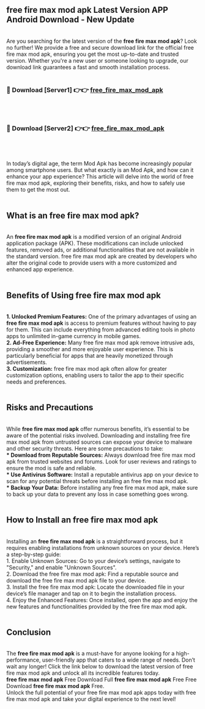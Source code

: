 ## free fire max mod apk Latest Version APP Android Download - New Update
<br>
Are you searching for the latest version of the <strong>free fire max mod apk</strong>? Look no further! We provide a free and secure download link for the official free fire max mod apk, ensuring you get the most up-to-date and trusted version. Whether you're a new user or someone looking to upgrade, our download link guarantees a fast and smooth installation process.
<br>
<br>
<h3>🔴 Download [Server1] 👉👉 <a href="https://modyolo.store/free+fire+max+mod+apk">free_fire_max_mod_apk</a></h3><br>
<br>
<h3>🔴 Download [Server2] 👉👉 <a href="https://modyolo.store/free+fire+max+mod+apk">free_fire_max_mod_apk</a></h3><br>
<br>
<br>
In today’s digital age, the term Mod Apk has become increasingly popular among smartphone users. But what exactly is an Mod Apk, and how can it enhance your app experience? This article will delve into the world of free fire max mod apk, exploring their benefits, risks, and how to safely use them to get the most out.
<br>
<br>
<h2>What is an free fire max mod apk?</h2>
<br>
An <strong>free fire max mod apk</strong> is a modified version of an original Android application package (APK). These modifications can include unlocked features, removed ads, or additional functionalities that are not available in the standard version. free fire max mod apk are created by developers who alter the original code to provide users with a more customized and enhanced app experience.
<br>
<br>
<h2>Benefits of Using free fire max mod apk</h2>
<br>
<strong> 1. Unlocked Premium Features:</strong> One of the primary advantages of using an <strong>free fire max mod apk</strong> is access to premium features without having to pay for them. This can include everything from advanced editing tools in photo apps to unlimited in-game currency in mobile games.
<br>
<strong> 2. Ad-Free Experience:</strong> Many free fire max mod apk remove intrusive ads, providing a smoother and more enjoyable user experience. This is particularly beneficial for apps that are heavily monetized through advertisements.
<br>
<strong> 3. Customization:</strong> free fire max mod apk often allow for greater customization options, enabling users to tailor the app to their specific needs and preferences.
<br>
<br>
<h2>Risks and Precautions</h2>
<br>
While <strong>free fire max mod apk</strong> offer numerous benefits, it’s essential to be aware of the potential risks involved. Downloading and installing free fire max mod apk from untrusted sources can expose your device to malware and other security threats. Here are some precautions to take:
<br>
<strong> * Download from Reputable Sources:</strong> Always download free fire max mod apk from trusted websites and forums. Look for user reviews and ratings to ensure the mod is safe and reliable.
<br>
<strong> * Use Antivirus Software:</strong> Install a reputable antivirus app on your device to scan for any potential threats before installing an free fire max mod apk.
<br>
<strong> * Backup Your Data:</strong> Before installing any free fire max mod apk, make sure to back up your data to prevent any loss in case something goes wrong.
<br>
<br>
<h2>How to Install an free fire max mod apk</h2>
<br>
Installing an <strong>free fire max mod apk</strong> is a straightforward process, but it requires enabling installations from unknown sources on your device. Here’s a step-by-step guide:
<br>
 1. Enable Unknown Sources: Go to your device’s settings, navigate to "Security," and enable "Unknown Sources".
<br>
 2. Download the free fire max mod apk: Find a reputable source and download the free fire max mod apk file to your device.
<br>
 3. Install the free fire max mod apk: Locate the downloaded file in your device’s file manager and tap on it to begin the installation process.
<br>
 4. Enjoy the Enhanced Features: Once installed, open the app and enjoy the new features and functionalities provided by the free fire max mod apk.
<br>
<br>
<h2><strong>Conclusion</strong></h2>
<br>
The <strong>free fire max mod apk</strong> is a must-have for anyone looking for a high-performance, user-friendly app that caters to a wide range of needs. Don’t wait any longer! Click the link below to download the latest version of free fire max mod apk and unlock all its incredible features today.
<br>
<strong>free fire max mod apk</strong> Free Download Full <strong>free fire max mod apk</strong> Free Free Download <strong>free fire max mod apk</strong> Free.
<br>
Unlock the full potential of your free fire max mod apk apps today with free fire max mod apk and take your digital experience to the next level!